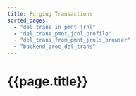 ```yaml
---
title: Purging Transactions
sorted_pages:
  - "del_trans_in_pmnt_jrnl"
  - "del_trans_pmnt_jrnl_profile"
  - "del_trans_from_pmnt_jrnls_browser"
  - "backend_proc_del_trans"
---
```

# {{page.title}}

